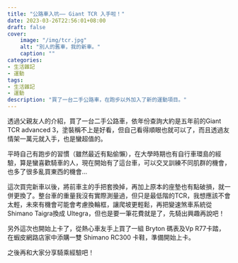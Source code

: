 ```yaml
---
title: "公路車入坑—— Giant TCR 入手啦！"
date: 2023-03-26T22:56:01+08:00
draft: false
cover:
    image: "/img/tcr.jpg"
    alt: "別人的舊車，我的新車。"
    caption: ""
categories: 
- 生活雜記
- 運動
tags: 
- 生活雜記
- 運動
description: "買了一台二手公路車，在跑步以外加入了新的運動項目。"
---
```


透過父親友人的介紹，買了一台二手公路車，依年份查詢大約是五年前的Giant TCR advanced 3，塗裝稱不上是好看，但自己看得順眼也就可以了，而且透過友情架一萬元就入手，也是蠻超值的。

平時自己有跑步的習慣（雖然最近有點偷懶），在大學時期也有自行車環島的經驗，算是蠻喜歡騎車的人，現在開始有了這台車，可以交叉訓練不同肌群的機會，也多了很多亂買東西的機會…

這次買完新車以後，將前車主的手把套換掉，再加上原本的座墊也有點破損，就一併更換了。整台車的重量我沒有實際測量過，但只是最低階的TCR，我想應該不會太輕，未來有機會可能會考慮換輪框，讓爬坡更輕鬆，再把變速煞車系統從 Shimano Taigra換成 Ultegra，但也是要一筆花費就是了，先騎出興趣再說吧！

另外這次也開始上卡了，從熱心車友手上買了一組 Bryton 碼表及Vp R77卡踏，在蝦皮網路店家中添購一雙 Shimano RC300 卡鞋，準備開始上卡。

之後再和大家分享騎乘經驗吧！
